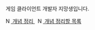게임 클라이언트 개발자 지망생입니다.

<a href="https://www.notion.so/dbaa8c751f124e8a881f15a0322eb470?pvs=4">
  <img src="https://www.notion.so/front-static/logo-ios.png" alt="Notion" style="width:1em;height:1em;">
  개념 정리
</a>&nbsp
<a href="https://coordinated-sunstone-43e.notion.site/cd808b8cb171433eb6ed4c43dd51f3ea?pvs=4">
  <img src="https://www.notion.so/front-static/logo-ios.png" alt="Notion" style="width:1em;height:1em;">
  개념 정리할 목록
</a>
